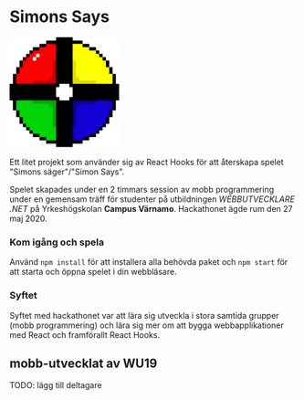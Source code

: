 # Simons Says
![logotyp](public/logo192.png)


Ett litet projekt som använder sig av React Hooks för att återskapa spelet "Simons säger"/"Simon Says".

Spelet skapades under en 2 timmars session av mobb programmering under en gemensam träff för studenter på utbildningen *WEBBUTVECKLARE .NET* på Yrkeshögskolan **Campus Värnamo**. Hackathonet ägde rum den 27 maj 2020.

### Kom igång och spela

Använd `npm install` för att installera alla behövda paket och `npm start` för att starta och öppna spelet i din webbläsare.

### Syftet
Syftet med hackathonet var att lära sig utveckla i stora samtida grupper (mobb programmering) och lära sig mer om att bygga webbapplikationer med React och framförallt React Hooks.



## mobb-utvecklat av WU19
TODO: lägg till deltagare